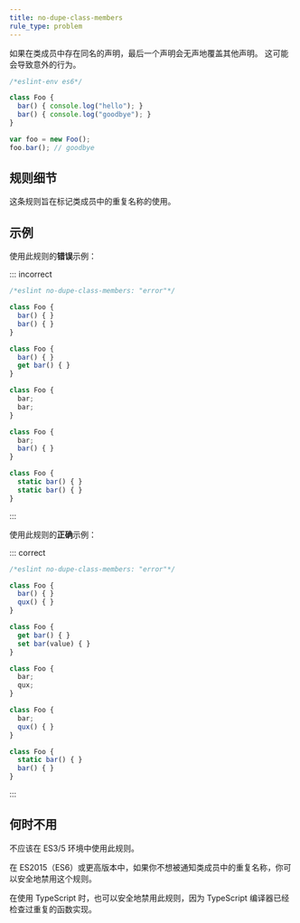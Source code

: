 ```yaml
---
title: no-dupe-class-members
rule_type: problem
---
```


如果在类成员中存在同名的声明，最后一个声明会无声地覆盖其他声明。
这可能会导致意外的行为。

```js
/*eslint-env es6*/

class Foo {
  bar() { console.log("hello"); }
  bar() { console.log("goodbye"); }
}

var foo = new Foo();
foo.bar(); // goodbye
```

## 规则细节

这条规则旨在标记类成员中的重复名称的使用。

## 示例

使用此规则的**错误**示例：

::: incorrect

```js
/*eslint no-dupe-class-members: "error"*/

class Foo {
  bar() { }
  bar() { }
}

class Foo {
  bar() { }
  get bar() { }
}

class Foo {
  bar;
  bar;
}

class Foo {
  bar;
  bar() { }
}

class Foo {
  static bar() { }
  static bar() { }
}
```

:::

使用此规则的**正确**示例：

::: correct

```js
/*eslint no-dupe-class-members: "error"*/

class Foo {
  bar() { }
  qux() { }
}

class Foo {
  get bar() { }
  set bar(value) { }
}

class Foo {
  bar;
  qux;
}

class Foo {
  bar;
  qux() { }
}

class Foo {
  static bar() { }
  bar() { }
}
```

:::

## 何时不用

不应该在 ES3/5 环境中使用此规则。

在 ES2015（ES6）或更高版本中，如果你不想被通知类成员中的重复名称，你可以安全地禁用这个规则。

在使用 TypeScript 时，也可以安全地禁用此规则，因为 TypeScript 编译器已经检查过重复的函数实现。
